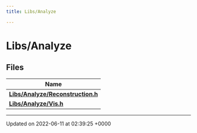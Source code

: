 ```yaml
---
title: Libs/Analyze

---
```


# Libs/Analyze



## Files

| Name           |
| -------------- |
| **[Libs/Analyze/Reconstruction.h](../Files/Reconstruction_8h.md#file-reconstruction.h)**  |
| **[Libs/Analyze/Vis.h](../Files/Vis_8h.md#file-vis.h)**  |






-------------------------------

Updated on 2022-06-11 at 02:39:25 +0000
